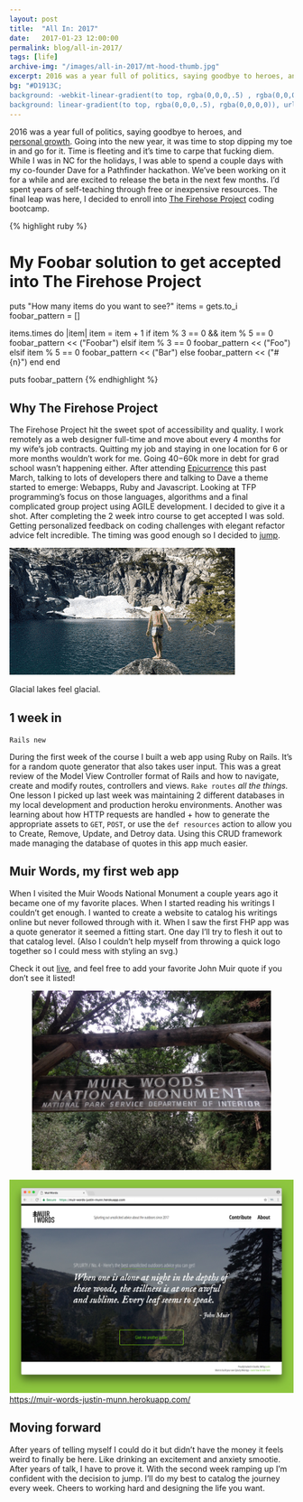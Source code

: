 ```yaml
---
layout: post
title:  "All In: 2017"
date:   2017-01-23 12:00:00
permalink: blog/all-in-2017/
tags: [life]
archive-img: "/images/all-in-2017/mt-hood-thumb.jpg"
excerpt: 2016 was a year full of politics, saying goodbye to heroes, and personal growth. Going into the new year, it was time to stop dipping my toe in and go for it
bg: "#D1913C;
background: -webkit-linear-gradient(to top, rgba(0,0,0,.5) , rgba(0,0,0,0)), url('/images/all-in-2017/mt-hood.jpg') no-repeat center top;
background: linear-gradient(to top, rgba(0,0,0,.5), rgba(0,0,0,0)), url('/images/all-in-2017/mt-hood.jpg') no-repeat center top; background-size: cover;"
---
```


2016 was a year full of politics, saying goodbye to heroes, and [personal&nbsp;growth](http://justinmunn.co/blog/2016-year-in-review). Going into the new year, it was time to stop dipping my toe in and go for it.  Time is fleeting and it’s time to carpe that fucking diem. While I was in NC for the holidays, I was able to spend a couple days with my co-founder Dave for a Pathfinder hackathon. We’ve been working on it for a while and are excited to release the beta in the next few months. I&rsquo;d spent years of self-teaching through free or inexpensive resources. The final leap was here, I decided to enroll into [The Firehose Project](http://www.thefirehoseproject.com/) coding bootcamp.


{% highlight ruby %}
# My Foobar solution to get accepted into The Firehose Project
puts "How many items do you want to see?"
items = gets.to_i
foobar_pattern = []

items.times do |item|
  item = item + 1
  if item % 3 == 0 && item % 5 == 0
    foobar_pattern << ("Foobar")
  elsif item % 3 == 0
    foobar_pattern << ("Foo")
  elsif item % 5 == 0
    foobar_pattern << ("Bar")
  else
    foobar_pattern << ("#{n}")
  end
end

puts foobar_pattern
{% endhighlight %}

## Why The Firehose Project

The Firehose Project hit the sweet spot of accessibility and quality. I work remotely as a web designer full-time and move about every 4 months for my wife’s job contracts. Quitting my job and staying in one location for 6 or more months wouldn’t work for me. Going $40-$60k more in debt for grad school wasn&rsquo;t happening either.  After attending [Epicurrence](blog/epicurrenc) this past March, talking to lots of developers there and talking to Dave a theme started to emerge: Webapps, Ruby and Javascript. Looking at TFP programming&rsquo;s focus on those languages, algorithms and a final complicated group project using AGILE development. I decided to give it a shot. After completing the 2 week intro course to get accepted I was sold. Getting personalized feedback on coding challenges with elegant refactor advice felt incredible. The timing was good enough so I decided to [jump](https://medium.com/@elleluna/the-crossroads-of-should-and-must-90c75eb7c5b0).

![Jumping](/images/all-in-2017/jumping-loop2.gif)
<figcaption>Glacial lakes feel glacial.</figcaption>

## 1 week in

`Rails new`

During the first week of the course I built a web app using Ruby on Rails. It&rsquo;s for a random quote generator that also takes user input. This was a great review of the Model View Controller format of Rails and how to navigate, create and modify routes, controllers and views. `Rake routes` *all the things.* One lesson I picked up last week was maintaining 2 different databases in my local development and production heroku environments. Another was learning about how HTTP requests are handled + how to generate the appropriate assets to `GET`, `POST`, or use the `def resources` action to allow you to Create, Remove, Update, and Detroy data. Using this CRUD framework made managing the database of quotes in this app much easier.

## Muir Words, my first web app

When I visited the Muir Woods National Monument a couple years ago it became one of my favorite places. When I started reading his writings I couldn’t get enough. I wanted to create a website to catalog his writings online but never followed through with it. When I saw the first FHP app was a quote generator it seemed a fitting start. One day I’ll try to flesh it out to that catalog level. (Also I couldn’t help myself from throwing a quick logo together so I could mess with styling an svg.)

Check it out [live](https://muir-words-justin-munn.herokuapp.com/), and feel free to add your favorite John Muir quote if you don’t see it listed!

<div class="row">
    <figure class="half">
        <img src="/images/all-in-2017/muir-woods.jpg" alt="Muir Woods" />
    </figure>
    <div class="half">
        <a href="https://muir-words-justin-munn.herokuapp.com/"><img src="/images/all-in-2017/muir-words.jpg" alt="Muir Words Quote Generator" /></a>
        <figcaption><a href="https://muir-words-justin-munn.herokuapp.com/">https://muir-words-justin-munn.herokuapp.com/</a></figcaption>
    </div>
</div>

## Moving forward

After years of telling myself I could do it but didn’t have the money it feels weird to finally be here. Like drinking an excitement and anxiety smootie. After years of talk, I have to prove it. With the second week ramping up I&rsquo;m confident with the decision to jump. I’ll do my best to catalog the journey every week. Cheers to working hard and designing the life you want.


